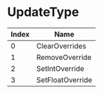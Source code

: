 # UpdateType

Index | Name
--- | ---
0 | ClearOverrides
1 | RemoveOverride
2 | SetIntOverride
3 | SetFloatOverride